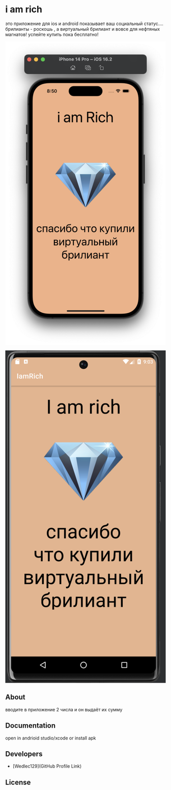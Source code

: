 # i am rich

это приложение для ios и android показывает ваш социальный статус....
брилианты - роскошь , а виртуальный брилиант и вовсе для нефтяных магнатов!
успейте купить пока бесплатно!

<p align="center">
      <img src="https://github.com/Wedlec129/IamRich/blob/main/ios/Снимок%20экрана%202023-03-15%20в%2020.50.54.png" width="726">
</p>

<p align="center">
      <img src="https://github.com/Wedlec129/IamRich/blob/main/android/Снимок%20экрана%202023-03-15%20в%2021.03.08.png" width="726">
</p>


## About

вводите в приложение 2 числа и он выдаёт их сумму

## Documentation

open in andrioid studio/xcode or install apk

## Developers

- [Wedlec129](GitHub Profile Link)

## License
